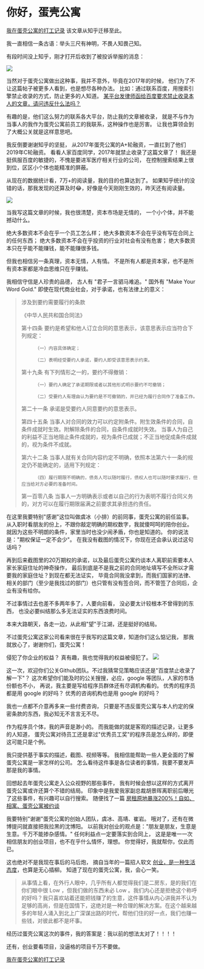 # 你好，蛋壳公寓 

[我在蛋壳公寓的打工记录](./aha-danke.md) 该文章从知乎迁移至此。

我一直相信一条古语：举头三尺有神明，不畏人知畏己知。

有段时间没上知乎，刚才打开后收到了被投诉举报的消息：

![](./static-resources/01.png)


当然对于蛋壳公寓做出这种事，我并不意外，毕竟在2017年的时候，
他们为了不让这篇帖子被更多人看到，也是想尽各种办法。
比如：通过联系百度，用搜索引擎禁止收录的方式，防止更多的人知道。
[某平台发律师函给百度要求禁止收录本人的文章，请问违反什么法吗？](https://www.zhihu.com/question/64927885)

有趣的是，他们这么努力的联系各大平台，防止我的文章被收录，
就是不与作为当事人的我作为蛋壳公寓前员工的我联系，这种操作也是厉害。
让我也算领会到了大概公关就是这样意思吧。


我反倒要谢谢知乎的坚挺，
从2017年蛋壳公寓的A+轮融资，一直扛到了他们2019年C轮融资。
看看人家百度同学，2017年就禁止收录了这篇文章了！
我还是挺佩服百度的敏捷的，不愧是要进军医疗相关行业的公司，
在控制搜索结果上很到位，区区小个体也能精准的屏蔽。

从现在的数据统计看，7万+的阅读量，我的目的也算达到了。
如果知乎统计的没错的话，那我发现的还算及时😂，好像是今天刚刚生效的，昨天还有阅读量。

![](./static-resources/02.png)


当我写这篇文章的时候，我也很清楚，资本市场是无情的，
一个小个体，并不能撼动什么。

绝大多数资本不会在乎一个员工怎么样；
绝大多数资本不会在乎没有写在合同上的任何东西；
绝大多数资本不会在乎投资的行业对社会有没有危害；
绝大多数资本只在乎能不能赚钱，能不能赚很多钱。


但我也相信另一条真理，资本无情，人有情。
不是所有人都是资本家，也不是所有资本家都是冷血思维只在乎赚钱。

我相信守信是人珍贵的品德，
古人有 "君子一言驷马难追。"
国外有 "Make Your Word Gold."
即使在现代商业社会，对于承诺，也有法律上的意义：

>  涉及到要约需要履行的条款
>
>  《中华人民共和国合同法》
>  
>  第十四条    要约是希望和他人订立合同的意思表示，该意思表示应当符合下列规定：
>  
>          （一）内容具体确定；
>  
>          （二）表明经受要约人承诺，要约人即受该意思表示约束。
>  
>  第十九条    有下列情形之一的，要约不得撤销：
>  
>          （一）要约人确定了承诺期限或者以其他形式明示要约不可撤销；
>  
>          （二）受要约人有理由认为要约是不可撤销的，并已经为履行合同作了准备工作。
>  
>  第二十一条    承诺是受要约人同意要约的意思表示。
>  
>  第四十五条    当事人对合同的效力可以约定附条件。附生效条件的合同，自条件成就时生效。附解除条件的合同，自条件成就时失效。 当事人为自己的利益不正当地阻止条件成就的，视为条件已成就；不正当地促成条件成就的，视为条件不成就。
>  
>  第六十二条    当事人就有关合同内容约定不明确，依照本法第六十一条的规定仍不能确定的，适用下列规定：
>  
>          （四）履行期限不明确的，债务人可以随时履行，债权人也可以随时要求履行，但应当给对方必要的准备时间。
>  
>  第一百零八条    当事人一方明确表示或者以自己的行为表明不履行合同义务的，对方可以在履行期限届满之前要求其承担违约责任。
>  
>  


在这里我要特别"感谢"这位叫做虞冰（小排）的前同事，蛋壳公寓的前任监事。
从入职时看朋友的份上，不跟你敲定明确的期权数字，我就傻呵呵的陪你创业。
就因为这些不明朗的条件，家里当时也没少闹矛盾，你也是知道的。
你的说法是："期权保证一定不会少"。
在我没有截图的情况下，你现在还会承认说过这句话吗？

再到后来截图里的20万期权的承诺，以及最后蛋壳公寓约谈本人离职前索要本人家长家庭住址的神奇操作，
最后到底是不是我之前的合同地址填写不全所以才需要我的家庭住址？到现在都无法证实，
毕竟合同我没拿到，而我们国家的法律、相关的部门（至少是我找过的部门）也只管有没有签合同，而不管签了合同后，企业有没有给你。

不过事情过去也差不多两年多了，人要向前看，
没必要太计较根本不曾得到的东西，
也没必要纠结那么多无法证实的东西浪费时间。

本来大路朝天，各走一边，从此相"望"于江湖，还是挺好的结局。

不过蛋壳公寓这家公司看来很在乎我写的这篇文章，知道你们这么惦记我，
那我就放心了，谢谢你们，蛋壳公寓！

侵犯了你企业的权益？ 真有趣，我也觉得我的权益被侵犯了。
![](./static-resources/03.png)


这一次，欢迎你们公关Github团队。不过我猜常见策略应该还是"百度禁止收录了解一下"？
这次希望你们能及时的公关搜搜，必应，google 等团队，人家的市场份额也不小，
再说，我主要是写给程序员群体还有尽调机构看的。
优秀的程序员都是用 google 的好吗？
优秀的咨询机构也是用 google 的好吗？

我也一点都不介意再多来一些付费咨询，
只要是不违反蛋壳公寓与本人约定的保密条款的东西，我必知无不言言无不尽。


作为程序员个体，我的声音是渺小的。
而我能做的就是客观的描述记录，让更多的人知道，
蛋壳公寓对待员工还是拿过"优秀员工奖"的程序员是怎么样的，即便这可能只是个例。


我只提供基于事实的描述，截图、视频等等。
我相信能帮助一些人更全面的了解蛋壳公寓是一家怎样的公司。
怎么看待这件事是各位读者的事情，我要不要发声那是我的事情。


回想起去年蛋壳公寓走入公众视野的那些事件，
我有时候会想以这样的方式离开蛋壳公寓或许还算个不错的结局。
印象中是我爱我家副总裁胡景晖离职前后曝光了这些事件，有兴趣可以自行搜索。
随便找了一篇 [房租原地暴涨200%！自如、相寓、蛋壳公寓被约谈](http://zj.ifeng.com/a/20180819/6816367_0.shtml)


我要特别"谢谢"蛋壳公寓的创始人团队，虞冰、高靖、崔岩。
哦对了，还有在微博提问就直接把我拉黑的沈博阳。
以前我对创业的观点是："朋友是朋友，生意是生意。千万不能掺杂感情。"
任何利益点一定要落实到合同上，
这是是唯一一次相信朋友的创业项目，也不在乎什么情怀，理想。
你觉得好，我就帮你，仅此而已。

这也绝对不是我现在事后的马后炮，
摘自当年的一篇招人软文
[创业，是一种生活态度](https://www.v2ex.com/t/295005)，也算是无心插柳。
知道了现在的蛋壳公寓，我，会心一笑。

> 从事情上看，在外行人眼中，几乎所有人都觉得我们是二房东，是的我们在你们眼中很 Low ，但我们做的东西未必 Low 。我们内心还是拒绝这个称呼的好吗？我只喜欢站着还能把钱赚了的生意，这件事情从内心讲我并不认为足够的高尚，但是在国情下，这绝对是一种合理的解决方案。在这个越来越多的年轻人涌入到北上广深谋出路的时代，帮他们住的好一点，我们也赚一些钱，对彼此都不是坏事。


经历过蛋壳公寓这次的事件，我的答案是：我以前的想法太对了！！！！

还有，创业要看项目，没逼格的项目千万不要做。


[我在蛋壳公寓的打工记录](./aha-danke.md)

